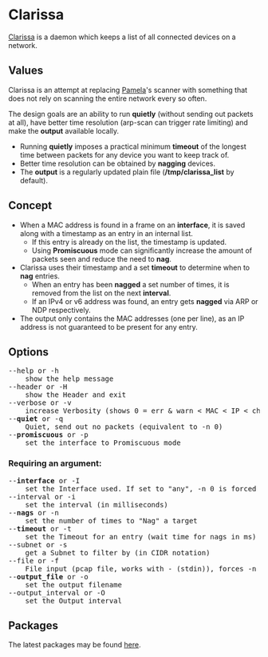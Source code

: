 # Clarissa
[Clarissa](https://gitlab.com/evils/clarissa) is a daemon which keeps a list of all connected devices on a network.
## Values
Clarissa is an attempt at replacing [Pamela](https://github.com/sandb/pamela)'s scanner with something that does not rely on scanning the entire network every so often.

The design goals are an ability to run **quietly** (without sending out packets at all), have better time resolution (arp-scan can trigger rate limiting) and make the **output** available locally.

* Running **quietly** imposes a practical minimum **timeout** of the longest time between packets for any device you want to keep track of.
* Better time resolution can be obtained by **nagging** devices.
* The **output** is a regularly updated plain file (**/tmp/clarissa_list** by default).

## Concept
* When a MAC address is found in a frame on an **interface**, it is saved along with a timestamp as an entry in an internal list.
	* If this entry is already on the list, the timestamp is updated.
	* Using **Promiscuous** mode can significantly increase the amount of packets seen and reduce the need to **nag**.
* Clarissa uses their timestamp and a set **timeout** to determine when to **nag** entries.
	* When an entry has been **nagged** a set number of times, it is removed from the list on the next **interval**.
	* If an IPv4 or v6 address was found, an entry gets **nagged** via ARP or NDP respectively.
* The output only contains the MAC addresses (one per line), as an IP address is not guaranteed to be present for any entry.

## Options

<pre>
--help or -h
	show the help message
--header or -H
	show the Header and exit
--verbose or -v
	increase Verbosity (shows 0 = err & warn < MAC < IP < chatty < debug < vomit)
--<b>quiet</b> or -q
	Quiet, send out no packets (equivalent to -n 0)
--<b>promiscuous</b> or -p
	set the interface to Promiscuous mode
</pre>

### Requiring an argument:

<pre>
--<b>interface</b> or -I
	set the Interface used. If set to "any", -n 0 is forced
--interval or -i
	set the interval (in milliseconds)
--<b>nags</b> or -n
	set the number of times to "Nag" a target
--<b>timeout</b> or -t
	set the Timeout for an entry (wait time for nags in ms)
--subnet or -s
	get a Subnet to filter by (in CIDR notation)
--file or -f
	File input (pcap file, works with - (stdin)), forces -n 0
--<b>output_file</b> or -o
	set the output filename
--output_interval or -O
	set the Output interval
</pre>

## Packages
The latest packages may be found [here](https://evils.eu/clarissa/packages/).
